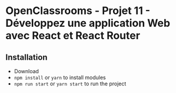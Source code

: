 # OpenClassrooms - Projet 11 - Développez une application Web avec React et React Router

## Installation
- Download
- `npm install` or `yarn` to install modules
- `npm run start` or `yarn start` to run the project
